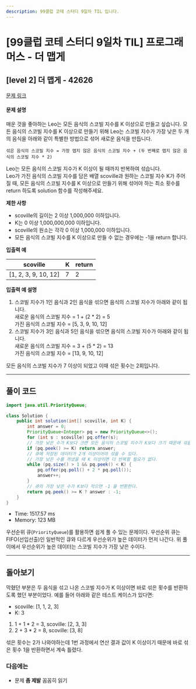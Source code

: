```yaml
---
description: 99클럽 코테 스터디 9일차 TIL 입니다.
---
```


# \[99클럽 코테 스터디 9일차 TIL]  프로그래머스 - 더 맵게

## \[level 2] 더 맵게 - 42626

[문제 링크](https://school.programmers.co.kr/learn/courses/30/lessons/42626?language=java)

#### 문제 설명

매운 것을 좋아하는 Leo는 모든 음식의 스코빌 지수를 K 이상으로 만들고 싶습니다. 모든 음식의 스코빌 지수를 K 이상으로 만들기 위해 Leo는 스코빌 지수가 가장 낮은 두 개의 음식을 아래와 같이 특별한 방법으로 섞어 새로운 음식을 만듭니다.

```
섞은 음식의 스코빌 지수 = 가장 맵지 않은 음식의 스코빌 지수 + (두 번째로 맵지 않은 음식의 스코빌 지수 * 2)
```

Leo는 모든 음식의 스코빌 지수가 K 이상이 될 때까지 반복하여 섞습니다.\
Leo가 가진 음식의 스코빌 지수를 담은 배열 scoville과 원하는 스코빌 지수 K가 주어질 때, 모든 음식의 스코빌 지수를 K 이상으로 만들기 위해 섞어야 하는 최소 횟수를 return 하도록 solution 함수를 작성해주세요.

**제한 사항**

* scoville의 길이는 2 이상 1,000,000 이하입니다.
* K는 0 이상 1,000,000,000 이하입니다.
* scoville의 원소는 각각 0 이상 1,000,000 이하입니다.
* 모든 음식의 스코빌 지수를 K 이상으로 만들 수 없는 경우에는 -1을 return 합니다.

**입출력 예**

| scoville              | K | return |
| --------------------- | - | ------ |
| \[1, 2, 3, 9, 10, 12] | 7 | 2      |

**입출력 예 설명**

1. 스코빌 지수가 1인 음식과 2인 음식을 섞으면 음식의 스코빌 지수가 아래와 같이 됩니다.\
   새로운 음식의 스코빌 지수 = 1 + (2 \* 2) = 5\
   가진 음식의 스코빌 지수 = \[5, 3, 9, 10, 12]
2. 스코빌 지수가 3인 음식과 5인 음식을 섞으면 음식의 스코빌 지수가 아래와 같이 됩니다.\
   새로운 음식의 스코빌 지수 = 3 + (5 \* 2) = 13\
   가진 음식의 스코빌 지수 = \[13, 9, 10, 12]

모든 음식의 스코빌 지수가 7 이상이 되었고 이때 섞은 횟수는 2회입니다.

***

## 풀이 코드

```java
import java.util.PriorityQueue;

class Solution {
    public int solution(int[] scoville, int K) {
        int answer = 0;
        PriorityQueue<Integer> pq = new PriorityQueue<>();
        for (int s : scoville) pq.offer(s);
        // 가장 낮은 수가 K보다 크면 모든 음식의 스코빌 지수가 K보다 크기 때문에 섞을 필요가 없다.
        if (pq.peek() >= K) return answer;
        // 큐에 저장된 데이터가 2개 이상이어야 섞을 수 있다.
        // 가장 낮은 수를 꺼냈을 때 K 이상이면 더 반복할 필요가 없다.
        while (pq.size() > 1 && pq.peek() < K) {
            pq.offer(pq.poll() + 2 * pq.poll());
            answer++;
        }
        // 큐의 가장 낮은 수가 K보다 작으면 -1 을 반환한다.
        return pq.peek() >= K ? answer : -1;
    }
}
```

* Time: 1517.57 ms
* Memory: 123 MB

우선순위 큐(`PriorityQueue`)를 활용하면 쉽게 풀 수 있는 문제이다. 우선순위 큐는 FIFO(선입선출)인 일반적인 큐와 다르게 우선순위가 높은 데이터가 먼저 나간다. 위 풀이에서 우선순위가 높은 데이터는 스코빌 지수가 가장 낮은 수이다.

***

## 돌아보기

막혔던 부분은 두 음식을 섞고 나온 스코빌 지수가 K 이상이면 바로 섞은 횟수를 반환하도록 했던 부분이었다. 예를 들어 아래와 같은 테스트 케이스가 있다면:

* scoville: \[1, 1, 2, 3]
* K: 3

1. 1 + 1 \* 2 = 3, scoville: \[2, 3, 3]
2. 2 + 3 \* 2 = 8, scoville: \[3, 8]

섞은 횟수는 2가 나와야하는데 1번 과정에서 연산 결과 값이 K 이상이기 때문에 바로 섞은 횟수 1을 반환하면서 계속 틀렸다.

### 다음에는

* 문제 **좀 제발** 꼼꼼히 읽기

